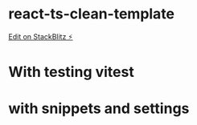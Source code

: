 # react-ts-clean-template

[Edit on StackBlitz ⚡️](https://stackblitz.com/edit/react-ts-clean-template)

# With testing vitest

# with snippets and settings